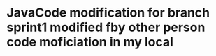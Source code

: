 # JavaCode modification for branch sprint1 modified fby other person  code moficiation  in my local

